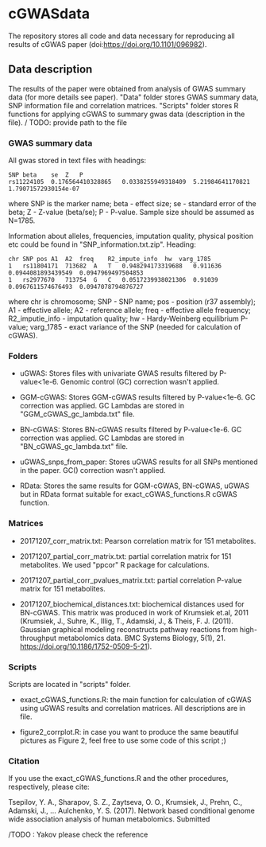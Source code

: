 # cGWASdata

The repository stores all code and data necessary for reproducing all results of cGWAS paper (doi:https://doi.org/10.1101/096982).

## Data description

The results of the paper were obtained from analysis of GWAS summary data (for more details see paper).
"Data" folder stores GWAS summary data, SNP information file and correlation matrices. "Scripts" folder stores R functions for applying cGWAS to summary gwas data (description in the file). / TODO: provide path to the file

### GWAS summary data

All gwas stored in text files with headings:

```
SNP	beta	se	Z	P
rs11224105	0.176564410328865	0.0338255949318409	5.21984641170821	1.79071572930154e-07
```

where SNP is the marker name; beta - effect size;  se - standard error of the beta; Z - Z-value (beta/se); P - P-value.
Sample size should be assumed as N=1785.


Information about alleles, frequencies, imputation quality, physical position etc could be found in "SNP_information.txt.zip".
Heading:
```
chr	SNP	pos	A1	A2	freq	R2_impute_info	hw	varg_1785
1	rs11804171	713682	A	T	0.948294173319688	0.911636	0.0944081893439549	0.0947969497504853
1	rs2977670	713754	G	C	0.0517239938021306	0.91039	0.0967611574676493	0.0947078794876727
```
where chr is chromosome; SNP - SNP name; pos - position (r37 assembly); A1 - effective allele; A2 - reference allele; freq - effective allele frequency; R2_imputie_info - imputation quality; hw - Hardy-Weinberg equilibrium P-value; varg_1785 - exact variance of the SNP (needed for calculation of cGWAS).

### Folders

- uGWAS:
Stores files with univariate GWAS results filtered by P-value<1e-6. Genomic control (GC) correction wasn't applied.

- GGM-cGWAS:
Stores GGM-cGWAS results filtered by P-value<1e-6. GC correction was applied. GC Lambdas are stored in "GGM_cGWAS_gc_lambda.txt" file.

- BN-cGWAS:
Stores BN-cGWAS results filtered by P-value<1e-6. GC correction was applied. GC Lambdas are stored in "BN_cGWAS_gc_lambda.txt" file.

- uGWAS_snps_from_paper:
Stores uGWAS results for all SNPs mentioned in the paper. GC() correction wasn't applied.

- RData: 
Stores the same results for GGM-cGWAS, BN-cGWAS, uGWAS but in RData format suitable for exact_cGWAS_functions.R cGWAS function.


### Matrices

- 20171207_corr_matrix.txt: Pearson correlation matrix for 151 metabolites.

- 20171207_partial_corr_matrix.txt: partial correlation matrix for 151 metabolites. We used "ppcor" R package for calculations.

- 20171207_partial_corr_pvalues_matrix.txt: partial correlation P-value matrix for 151 metabolites.

- 20171207_biochemical_distances.txt: biochemical distances used for BN-cGWAS. This matrix was produced in work of Krumsiek et.al, 2011 (Krumsiek, J., Suhre, K., Illig, T., Adamski, J., & Theis, F. J. (2011). Gaussian graphical modeling reconstructs pathway reactions from high-throughput metabolomics data. BMC Systems Biology, 5(1), 21. https://doi.org/10.1186/1752-0509-5-21).

### Scripts

Scripts are located in "scripts" folder.

- exact_cGWAS_functions.R: the main function for calculation of cGWAS using uGWAS results and correlation matrices. All descriptions are in file. 

- figure2_corrplot.R: in case you want to produce the same beautiful pictures as Figure 2, feel free to use some code of this script ;)

### Citation

If you use the exact_cGWAS_functions.R and the other procedures, respectively,
please cite:

Tsepilov, Y. A., Sharapov, S. Z., Zaytseva, O. O., Krumsiek, J., Prehn, C., Adamski, J., … Aulchenko, Y. S. (2017). Network based conditional genome wide association analysis of human metabolomics. Submitted

/TODO : Yakov please check the reference
